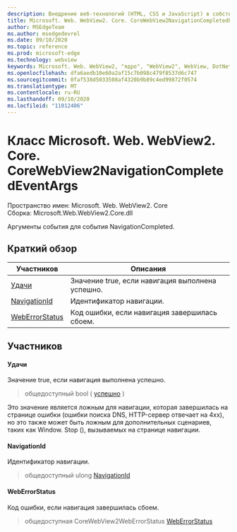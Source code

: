 ```yaml
---
description: Внедрение веб-технологий (HTML, CSS и JavaScript) в собственные приложения с помощью элемента управления Microsoft Edge WebView2
title: Microsoft. Web. WebView2. Core. CoreWebView2NavigationCompletedEventArgs
author: MSEdgeTeam
ms.author: msedgedevrel
ms.date: 09/10/2020
ms.topic: reference
ms.prod: microsoft-edge
ms.technology: webview
keywords: Microsoft. Web. WebView2, "ядро", "WebView2", WebView, DotNet, WPF, WinForms, App, EDGE, CoreWebView2, CoreWebView2Controller, браузерный элемент управления, EDGE HTML, Microsoft. Web. WebView2
ms.openlocfilehash: dfa6aedb10e60a2af15c7b098c479f8537d6c747
ms.sourcegitcommit: 0faf538d5033508af4320b9b89c4ed99872f0574
ms.translationtype: MT
ms.contentlocale: ru-RU
ms.lasthandoff: 09/10/2020
ms.locfileid: "11012406"
---
```

# Класс Microsoft. Web. WebView2. Core. CoreWebView2NavigationCompletedEventArgs 

Пространство имен: Microsoft. Web. WebView2. Core \
Сборка: Microsoft.Web.WebView2.Core.dll

Аргументы события для события NavigationCompleted.

## Краткий обзор

 Участников                        | Описания
--------------------------------|---------------------------------------------
[Удачи](#issuccess) | Значение true, если навигация выполнена успешно.
[NavigationId](#navigationid) | Идентификатор навигации.
[WebErrorStatus](#weberrorstatus) | Код ошибки, если навигация завершилась сбоем.

## Участников

#### Удачи 

Значение true, если навигация выполнена успешно.

> общедоступный bool ( [успешно](#issuccess) )

Это значение является ложным для навигации, которая завершилась на странице ошибки (ошибки поиска DNS, HTTP-сервер отвечает на 4xx), но это также может быть ложным для дополнительных сценариев, таких как Window. Stop (), вызываемых на странице навигации.

#### NavigationId 

Идентификатор навигации.

> общедоступный ulong [NavigationId](#navigationid)

#### WebErrorStatus 

Код ошибки, если навигация завершилась сбоем.

> общедоступная CoreWebView2WebErrorStatus [WebErrorStatus](#weberrorstatus)

